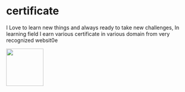 # certificate
<p>I Love to learn new things and always ready to take new challenges, In learning field I earn various certificate in various domain from very recognized websit0e</p>
<img src ="https://user-images.githubusercontent.com/90690744/179427791-bdd13ee8-b678-4926-b182-a257a214d0c3.jpg" width="100" height="100"></img>
